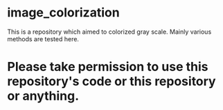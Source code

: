 # image_colorization
This is a repository which aimed to colorized gray scale. Mainly various methods are tested here.


# Please take permission to use this  repository's code or this repository or anything.
